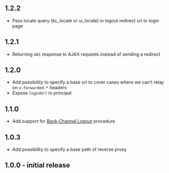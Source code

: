 ## 1.2.2

* Pass locale query (kc_locale or ui_locale) in logout redirect uri to login page

## 1.2.1

* Returning `401` response to AJAX requests instead of sending a redirect

## 1.2.0

* Add possibility to specify a base url to cover cases where we can't relay on `x-forwarded-*` headers
* Expose `loginUrl` in principal

## 1.1.0

* Add support for [Back-Channel Logout](https://openid.net/specs/openid-connect-backchannel-1_0.html) procedure

## 1.0.3

* Add possibility to specify a base path of reverse proxy

## 1.0.0 - initial release